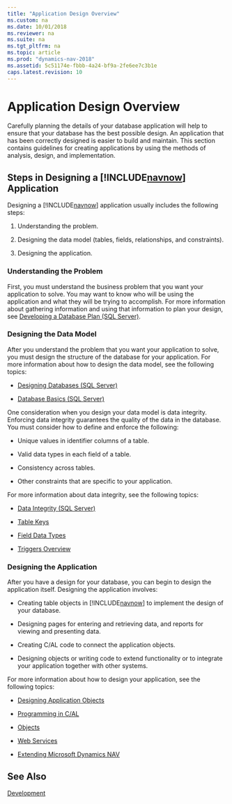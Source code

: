 ```yaml
---
title: "Application Design Overview"
ms.custom: na
ms.date: 10/01/2018
ms.reviewer: na
ms.suite: na
ms.tgt_pltfrm: na
ms.topic: article
ms.prod: "dynamics-nav-2018"
ms.assetid: 5c51174e-fbbb-4a24-bf9a-2fe6ee7c3b1e
caps.latest.revision: 10
---
```

# Application Design Overview
Carefully planning the details of your database application will help to ensure that your database has the best possible design. An application that has been correctly designed is easier to build and maintain. This section contains guidelines for creating applications by using the methods of analysis, design, and implementation.  

## Steps in Designing a [!INCLUDE[navnow](includes/navnow_md.md)] Application  
 Designing a [!INCLUDE[navnow](includes/navnow_md.md)] application usually includes the following steps:  

1.  Understanding the problem.  

2.  Designing the data model \(tables, fields, relationships, and constraints\).  

3.  Designing the application.  

### Understanding the Problem  
 First, you must understand the business problem that you want your application to solve. You may want to know who will be using the application and what they will be trying to accomplish. For more information about gathering information and using that information to plan your design, see [Developing a Database Plan \(SQL Server\)](https://go.microsoft.com/fwlink/?LinkId=240052).  

### Designing the Data Model  
 After you understand the problem that you want your application to solve, you must design the structure of the database for your application. For more information about how to design the data model, see the following topics:  

-   [Designing Databases \(SQL Server\)](https://go.microsoft.com/fwlink/?LinkId=240055)  

-   [Database Basics \(SQL Server\)](https://go.microsoft.com/fwlink/?LinkId=240053)  

 One consideration when you design your data model is data integrity. Enforcing data integrity guarantees the quality of the data in the database. You must consider how to define and enforce the following:  

-   Unique values in identifier columns of a table.  

-   Valid data types in each field of a table.  

-   Consistency across tables.  

-   Other constraints that are specific to your application.  

For more information about data integrity, see the following topics:  

-   [Data Integrity \(SQL Server\)](https://go.microsoft.com/fwlink/?LinkId=240057)  

-   [Table Keys](Table-Keys.md)  

-   [Field Data Types](Field-Data-Types.md)  

-   [Triggers Overview](Triggers-Overview.md)  

### Designing the Application  
 After you have a design for your database, you can begin to design the application itself. Designing the application involves:  

-   Creating table objects in [!INCLUDE[navnow](includes/navnow_md.md)] to implement the design of your database.  

-   Designing pages for entering and retrieving data, and reports for viewing and presenting data.  

-   Creating C/AL code to connect the application objects.  

-   Designing objects or writing code to extend functionality or to integrate your application together with other systems.  

 For more information about how to design your application, see the following topics:  

-   [Designing Application Objects](Designing-Application-Objects.md)  

-   [Programming in C/AL](Programming-in-C-AL.md)  

-   [Objects](Objects.md)  

-   [Web Services](Web-Services.md)  

-   [Extending Microsoft Dynamics NAV](Extending-Microsoft-Dynamics-NAV.md)  

## See Also  
 [Development](Development.md)
